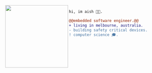 <img align="left" height="200" src="https://media.giphy.com/media/ao9DUiTKH60XS/giphy.gif"/>

```diff
hi, im aish 👦🏾.

@@embedded software engineer.@@
+ living in melbourne, australia.
- building safety critical devices.
! computer science 🎓.
```

<!--
**aishsingh/aishsingh** is a ✨ _special_ ✨ repository because its `README.md` (this file) appears on your GitHub profile.

Here are some ideas to get you started:

- 🔭 I’m currently working on ...
- 🌱 I’m currently learning ...
- 👯 I’m looking to collaborate on ...
- 🤔 I’m looking for help with ...
- 💬 Ask me about ...
- 📫 How to reach me: ...
- 😄 Pronouns: ...
- ⚡ Fun fact: ...
-->
